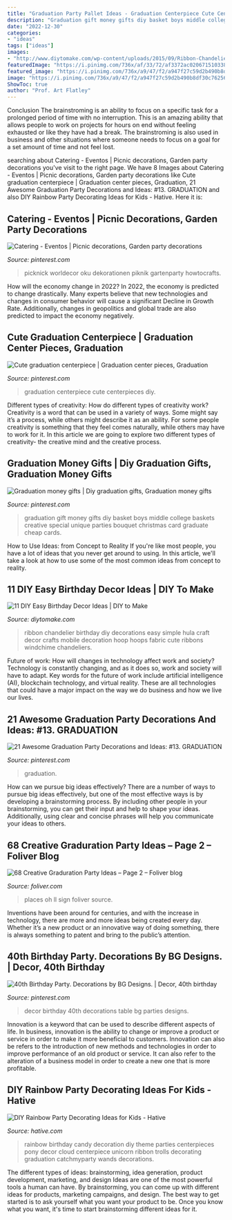 ```yaml
---
title: "Graduation Party Pallet Ideas - Graduation Centerpiece Cute Centerpieces Diy"
description: "Graduation gift money gifts diy basket boys middle college baskets creative special unique parties bouquet christmas card graduate cheap cards"
date: "2022-12-30"
categories:
- "ideas"
tags: ["ideas"]
images:
- "http://www.diytomake.com/wp-content/uploads/2015/09/Ribbon-Chandelier.jpg"
featuredImage: "https://i.pinimg.com/736x/af/33/72/af3372ac0206715103384bb3321af878.jpg"
featured_image: "https://i.pinimg.com/736x/a9/47/f2/a947f27c59d2b490b8df30c762568b68.jpg"
image: "https://i.pinimg.com/736x/a9/47/f2/a947f27c59d2b490b8df30c762568b68.jpg"
ShowToc: true
author: "Prof. Art Flatley"
---
```



Conclusion
The brainstroming is an ability to focus on a specific task for a prolonged period of time with no interruption. This is an amazing ability that allows people to work on projects for hours on end without feeling exhausted or like they have had a break. The brainstroming is also used in business and other situations where someone needs to focus on a goal for a set amount of time and not feel lost.

	

		
searching about Catering - Eventos | Picnic decorations, Garden party decorations you've visit to the right page. We have 8 Images about Catering - Eventos | Picnic decorations, Garden party decorations like Cute graduation centerpiece | Graduation center pieces, Graduation, 21 Awesome Graduation Party Decorations and Ideas: #13. GRADUATION and also DIY Rainbow Party Decorating Ideas for Kids - Hative. Here it is:
		
    
## Catering - Eventos | Picnic Decorations, Garden Party Decorations

<img loading=lazy src="https://i.pinimg.com/736x/af/33/72/af3372ac0206715103384bb3321af878.jpg" onerror="this.onerror=null;this.src='https://tse3.mm.bing.net/th?id=OIP.Clt9pL-wu7zzjvjMyjpC9wHaJ4&amp;pid=15.1';" alt="Catering - Eventos | Picnic decorations, Garden party decorations">

_Source: pinterest.com_

>picknick worldecor oku dekorationen piknik gartenparty howtocrafts. 

	

How will the economy change in 2022?
In 2022, the economy is predicted to change drastically. Many experts believe that new technologies and changes in consumer behavior will cause a significant Decline in Growth Rate. Additionally, changes in geopolitics and global trade are also predicted to impact the economy negatively.

    
## Cute Graduation Centerpiece | Graduation Center Pieces, Graduation

<img loading=lazy src="https://i.pinimg.com/originals/bb/bd/68/bbbd6828d442c179f8c32ac5df874d78.jpg" onerror="this.onerror=null;this.src='https://tse3.mm.bing.net/th?id=OIP.BBy3MDALRqtKp0DXLqJ0ggHaPP&amp;pid=15.1';" alt="Cute graduation centerpiece | Graduation center pieces, Graduation">

_Source: pinterest.com_

>graduation centerpiece cute centerpieces diy. 

	

Different types of creativity: How do different types of creativity work?
Creativity is a word that can be used in a variety of ways. Some might say it’s a process, while others might describe it as an ability. For some people creativity is something that they feel comes naturally, while others may have to work for it. In this article we are going to explore two different types of creativity- the creative mind and the creative process.

    
## Graduation Money Gifts | Diy Graduation Gifts, Graduation Money Gifts

<img loading=lazy src="https://i.pinimg.com/736x/cc/e2/9b/cce29bad37725be50ba31e5744b7dfd0--graduation-diy-graduation-parties.jpg" onerror="this.onerror=null;this.src='https://tse1.mm.bing.net/th?id=OIP.YfazLLdZMjImpxMp8UgkigHaJ3&amp;pid=15.1';" alt="Graduation money gifts | Diy graduation gifts, Graduation money gifts">

_Source: pinterest.com_

>graduation gift money gifts diy basket boys middle college baskets creative special unique parties bouquet christmas card graduate cheap cards. 

	

How to Use Ideas: from Concept to Reality
If you're like most people, you have a lot of ideas that you never get around to using. In this article, we'll take a look at how to use some of the most common ideas from concept to reality.

    
## 11 DIY Easy Birthday Decor Ideas | DIY To Make

<img loading=lazy src="http://www.diytomake.com/wp-content/uploads/2015/09/Ribbon-Chandelier.jpg" onerror="this.onerror=null;this.src='https://tse4.mm.bing.net/th?id=OIP.noenl1HCBNMYO8N7IZNtBQHaLH&amp;pid=15.1';" alt="11 DIY Easy Birthday Decor Ideas | DIY to Make">

_Source: diytomake.com_

>ribbon chandelier birthday diy decorations easy simple hula craft decor crafts mobile decoration hoop hoops fabric cute ribbons windchime chandeliers. 

	

Future of work: How will changes in technology affect work and society?
Technology is constantly changing, and as it does so, work and society will have to adapt. Key words for the future of work include artificial intelligence (AI), blockchain technology, and virtual reality. These are all technologies that could have a major impact on the way we do business and how we live our lives.

    
## 21 Awesome Graduation Party Decorations And Ideas: #13. GRADUATION

<img loading=lazy src="https://i.pinimg.com/736x/a9/47/f2/a947f27c59d2b490b8df30c762568b68.jpg" onerror="this.onerror=null;this.src='https://tse2.mm.bing.net/th?id=OIP.sinQ4BKkYteTM0mnc1mBSwAAAA&amp;pid=15.1';" alt="21 Awesome Graduation Party Decorations and Ideas: #13. GRADUATION">

_Source: pinterest.com_

>graduation. 

	

How can we pursue big ideas effectively?
There are a number of ways to pursue big ideas effectively, but one of the most effective ways is by developing a brainstorming process. By including other people in your brainstorming, you can get their input and help to shape your ideas. Additionally, using clear and concise phrases will help you communicate your ideas to others.

    
## 68 Creative Graduration Party Ideas – Page 2 – Foliver Blog

<img loading=lazy src="http://www.foliver.com/wp-content/uploads/2016/09/2-Oh-The-Places-You8217ll-Go-Sign.jpg" onerror="this.onerror=null;this.src='https://tse1.mm.bing.net/th?id=OIP.CTrzPMHE621DilrEncoRvQHaJ3&amp;pid=15.1';" alt="68 Creative Graduration Party Ideas – Page 2 – Foliver blog">

_Source: foliver.com_

>places oh ll sign foliver source. 

	

Inventions have been around for centuries, and with the increase in technology, there are more and more ideas being created every day. Whether it’s a new product or an innovative way of doing something, there is always something to patent and bring to the public’s attention.

    
## 40th Birthday Party. Decorations By BG Designs. | Decor, 40th Birthday

<img loading=lazy src="https://i.pinimg.com/736x/a4/3e/0d/a43e0d603039f0273de68bd087be2c09.jpg" onerror="this.onerror=null;this.src='https://tse2.mm.bing.net/th?id=OIP.mZ9YxTsFENtc3_nks2k6IAHaJ3&amp;pid=15.1';" alt="40th Birthday Party. Decorations by BG Designs. | Decor, 40th birthday">

_Source: pinterest.com_

>decor birthday 40th decorations table bg parties designs. 

	

Innovation is a keyword that can be used to describe different aspects of life. In business, innovation is the ability to change or improve a product or service in order to make it more beneficial to customers. Innovation can also be refers to the introduction of new methods and technologies in order to improve performance of an old product or service. It can also refer to the alteration of a business model in order to create a new one that is more profitable.

    
## DIY Rainbow Party Decorating Ideas For Kids - Hative

<img loading=lazy src="https://hative.com/wp-content/uploads/2014/11/diy-rainbow-party-decorating-ideas/4-candy-decoration.jpg" onerror="this.onerror=null;this.src='https://tse2.mm.bing.net/th?id=OIP.GfTxgQhCKywEmuWykiSTCAHaLG&amp;pid=15.1';" alt="DIY Rainbow Party Decorating Ideas for Kids - Hative">

_Source: hative.com_

>rainbow birthday candy decoration diy theme parties centerpieces pony decor cloud centerpiece unicorn ribbon trolls decorating graduation catchmyparty wands decorations. 

	

The different types of ideas: brainstorming, idea generation, product development, marketing, and design
Ideas are one of the most powerful tools a human can have. By brainstorming, you can come up with different ideas for products, marketing campaigns, and design. The best way to get started is to ask yourself what you want your product to be. Once you know what you want, it's time to start brainstorming different ideas for it.

